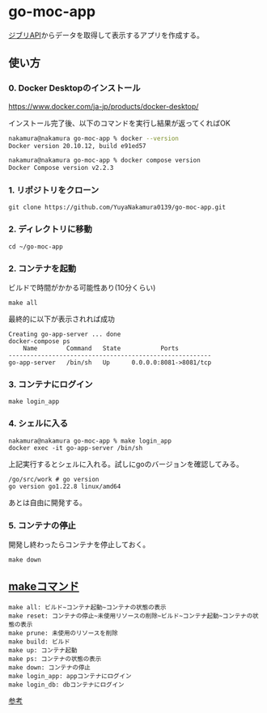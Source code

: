 # go-moc-app

[ジブリAPI](https://ghibliapi.vercel.app/#)からデータを取得して表示するアプリを作成する。

## 使い方

### 0. Docker Desktopのインストール

https://www.docker.com/ja-jp/products/docker-desktop/

インストール完了後、以下のコマンドを実行し結果が返ってくればOK

```zsh
nakamura@nakamura go-moc-app % docker --version
Docker version 20.10.12, build e91ed57

nakamura@nakamura go-moc-app % docker compose version 
Docker Compose version v2.2.3
```

### 1. リポジトリをクローン

```zsh: クローン
git clone https://github.com/YuyaNakamura0139/go-moc-app.git
```

### 2. ディレクトリに移動

```zsh: クローンしてきたディレクトリに移動
cd ~/go-moc-app
```

### 2. コンテナを起動

ビルドで時間がかかる可能性あり(10分くらい)

```zsh: コンテナを起動
make all
```

最終的に以下が表示されれば成功

```zsh: ログ
Creating go-app-server ... done
docker-compose ps
    Name        Command   State           Ports         
--------------------------------------------------------
go-app-server   /bin/sh   Up      0.0.0.0:8081->8081/tcp
```

### 3. コンテナにログイン

```zsh: コンテナにログイン
make login_app
```

### 4. シェルに入る

```zsh: 
nakamura@nakamura go-moc-app % make login_app
docker exec -it go-app-server /bin/sh
```

上記実行するとシェルに入れる。試しにgoのバージョンを確認してみる。

```sh: goのバージョンを確認
/go/src/work # go version
go version go1.22.8 linux/amd64
```

あとは自由に開発する。

### 5. コンテナの停止

開発し終わったらコンテナを停止しておく。

```zsh: コンテナの停止
make down
```

## [makeコマンド](https://www.gnu.org/software/make/manual/make.html#Rules)

```txt: makeコマンド
make all: ビルド~コンテナ起動~コンテナの状態の表示
make reset: コンテナの停止~未使用リソースの削除~ビルド~コンテナ起動~コンテナの状態の表示
make prune: 未使用のリソースを削除
make build: ビルド
make up: コンテナ起動
make ps: コンテナの状態の表示
make down: コンテナの停止
make login_app: appコンテナにログイン
make login_db: dbコンテナにログイン
```

[参考](https://qiita.com/mizcii/items/cfbd2aa17f6b7517c37f)